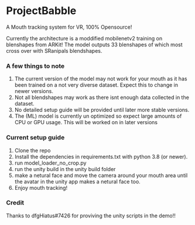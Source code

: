# ProjectBabble
A Mouth tracking system for VR, 100% Opensource!

Currently the architecture is a moddified mobilenetv2 training on blenshapes from ARKit! The model outputs 33 blenshapes of which most cross over with SRanipals blendshapes.

### A few things to note
1. The current version of the model may not work for your mouth as it has been trained on a not very diverse dataset. Expect this to change in newer versions. 
2. Not all blendshapes may work as there isnt enough data collected in the dataset. 
3. No detailed setup guide will be provided until later more stable versions. 
4. The (ML) model is currently un optimized so expect large amounts of CPU or GPU usage. This will be worked on in later versions



### Current setup guide 
1. Clone the repo 
2. Install the dependencies in requirements.txt with python 3.8 (or newer).
3. run model_loader_no_crop.py 
4. run the unity build in the unity build folder
5. make a netural face and move the camera around your mouth area until the avatar in the unity app makes a netural face too. 
6. Enjoy mouth tracking! 

### Credit 

Thanks to dfgHiatus#7426 for proviving the unity scripts in the demo!! 
